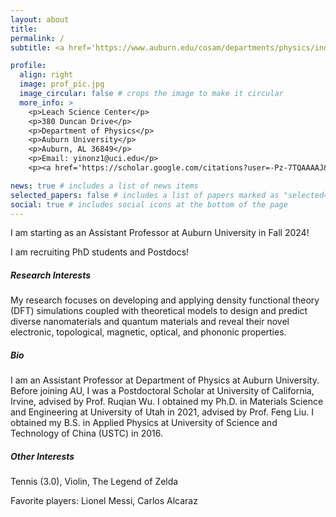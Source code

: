 ```yaml
---
layout: about
title: 
permalink: /
subtitle: <a href='https://www.auburn.edu/cosam/departments/physics/index.htm'>Department of Physics </a> | <a href='https://www.auburn.edu'>Auburn University</a>

profile:
  align: right
  image: prof_pic.jpg
  image_circular: false # crops the image to make it circular
  more_info: >
    <p>Leach Science Center</p>
    <p>380 Duncan Drive</p>
    <p>Department of Physics</p>
    <p>Auburn University</p>
    <p>Auburn, AL 36849</p>
    <p>Email: yinonz1@uci.edu</p>
    <p><a href='https://scholar.google.com/citations?user=-Pz-7TQAAAAJ&hl=en'>Google Scholar</a></p>

news: true # includes a list of news items
selected_papers: false # includes a list of papers marked as "selected={true}"
social: true # includes social icons at the bottom of the page
---
```


<p>I am starting as an Assistant Professor at Auburn University in Fall 2024!</p>
<p>I am recruiting PhD students and Postdocs!</p>

<h5>Research Interests</h5>
My research focuses on developing and applying density functional theory (DFT) simulations coupled with theoretical models to design and predict diverse nanomaterials and quantum materials and reveal their novel electronic, topological, magnetic, optical, and phononic properties.

<h5>Bio</h5>
I am an Assistant Professor at Department of Physics at Auburn University. Before joining AU, I was a Postdoctoral Scholar at University of California, Irvine, advised by Prof. Ruqian Wu. I obtained my Ph.D. in Materials Science and Engineering at University of Utah in 2021, advised by Prof. Feng Liu. I obtained my B.S. in Applied Physics at University of Science and Technology of China (USTC) in 2016.

<h5>Other Interests</h5>
<p>Tennis (3.0), Violin, The Legend of Zelda</p>
<p>Favorite players: Lionel Messi, Carlos Alcaraz</p>
